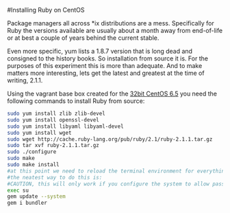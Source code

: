 #Installing Ruby on CentOS

Package managers all across *ix distributions are a mess. Specifically for Ruby the versions available are usually about a month away from end-of-life or at best a couple of years behind the current stable. 

Even more specific, yum lists a 1.8.7 version that is long dead and consigned to the history books. So installation from source it is. For the purposes of this experiment this is more than adequate. And to make matters more interesting, lets get the latest and greatest at the time of writing, 2.1.1.

Using the vagrant base box created for the [32bit CentOS 6.5](CentOSBaseBox.md) you need the following commands to install Ruby from source:

```bash
sudo yum install zlib zlib-devel
sudo yum install openssl-devel
sudo yum install libyaml libyaml-devel
sudo yum install wget
sudo wget http://cache.ruby-lang.org/pub/ruby/2.1/ruby-2.1.1.tar.gz
sudo tar xvf ruby-2.1.1.tar.gz
sudo ./configure
sudo make
sudo make install
#at this point we need to reload the terminal environment for everything to work.
#the neatest way to do this is:
#CAUTION, this will only work if you configure the system to allow passwordless sudo for the vagrant user
exec su
gem update --system
gem i bundler
```